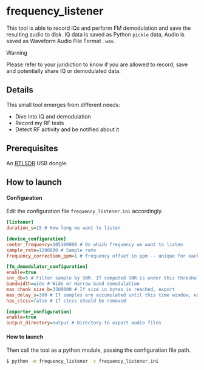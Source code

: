 # frequency_listener
This tool is able to record IQs and perform FM demodulation and save the resulting audio to disk. IQ data is saved as Python `pickle` data, Audio is saved as Waveform Audio File Format `.wav`.


> [!WARNING]  
> Please refer to your juridiction to know if you are allowed to record, save and potentially share IQ or demodulated data.

## Details
This small tool emerges from different needs:
* Dive into IQ and demodulation
* Record my RF tests
* Detect RF activity and be notified about it


## Prerequisites
An [RTLSDR](https://en.wikipedia.org/wiki/List_of_software-defined_radios) USB dongle.

## How to launch
#### Configuration

Edit the configuration file `frequency_listener.ini` accordingly.
```ini
[listener]
duration_s=15 # How long we want to listen

[device_configuration]
center_frequency=105100000 # On which frequency we want to listen
sample_rate=1200000 # Sample rate
frequency_correction_ppm=1 # frequency offset in ppm -- unique for each device

[fm_demodulator_configuration]
enable=true
snr_db=5 # Filter sample by SNR. If computed SNR is under this threshold, sample is discarded and not demodulated
bandwidth=wide # Wide or Narrow band demodulation
max_chunk_size_b=3500000 # If size in bytes is reached, export
max_delay_s=300 # If samples are accumulated until this time window, export
has_ctcss=false # If ctcss should be removed

[exporter_configuration]
enable=true
output_directory=output # Directory to export audio files
```
#### How to launch

Then call the tool as a python module, passing the configuration file path.

```bash
$ python -m frequency_listener -c frequency_listener.ini
```
